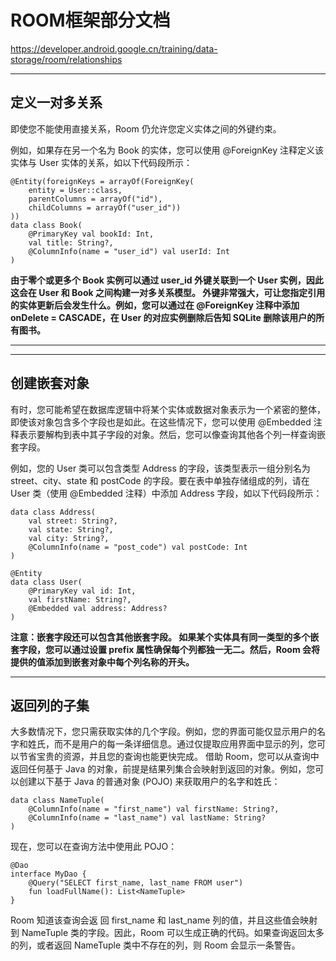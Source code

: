 # ROOM框架部分文档

https://developer.android.google.cn/training/data-storage/room/relationships

---

## 定义一对多关系


即使您不能使用直接关系，Room 仍允许您定义实体之间的外键约束。

例如，如果存在另一个名为 Book 的实体，您可以使用 @ForeignKey 注释定义该实体与 User
实体的关系，如以下代码段所示：


    @Entity(foreignKeys = arrayOf(ForeignKey(
        entity = User::class,
        parentColumns = arrayOf("id"),
        childColumns = arrayOf("user_id"))
    ))
    data class Book(
        @PrimaryKey val bookId: Int,
        val title: String?,
        @ColumnInfo(name = "user_id") val userId: Int
    )


**由于零个或更多个 Book 实例可以通过 user_id 外键关联到一个 User 实例，因此这会在
User 和 Book 之间构建一对多关系模型。
外键非常强大，可让您指定引用的实体更新后会发生什么。例如，您可以通过在 @ForeignKey
注释中添加 onDelete = CASCADE，在 User 的对应实例删除后告知 SQLite
删除该用户的所有图书。**

---

---

## 创建嵌套对象

有时，您可能希望在数据库逻辑中将某个实体或数据对象表示为一个紧密的整体，即使该对象包含多个字段也是如此。在这些情况下，您可以使用
@Embedded
注释表示要解构到表中其子字段的对象。然后，您可以像查询其他各个列一样查询嵌套字段。

例如，您的 User 类可以包含类型 Address 的字段，该类型表示一组分别名为
street、city、state 和 postCode 的字段。要在表中单独存储组成的列，请在 User 类（使用
@Embedded 注释）中添加 Address 字段，如以下代码段所示：


    data class Address(
        val street: String?,
        val state: String?,
        val city: String?,
        @ColumnInfo(name = "post_code") val postCode: Int
    )

    @Entity
    data class User(
        @PrimaryKey val id: Int,
        val firstName: String?,
        @Embedded val address: Address?
    )


**注意：嵌套字段还可以包含其他嵌套字段。
如果某个实体具有同一类型的多个嵌套字段，您可以通过设置 prefix
属性确保每个列都独一无二。然后，Room 会将提供的值添加到嵌套对象中每个列名称的开头。**

---

## 返回列的子集
大多数情况下，您只需获取实体的几个字段。例如，您的界面可能仅显示用户的名字和姓氏，而不是用户的每一条详细信息。通过仅提取应用界面中显示的列，您可以节省宝贵的资源，并且您的查询也能更快完成。
借助 Room，您可以从查询中返回任何基于 Java 的对象，前提是结果列集合会映射到返回的对象。例如，您可以创建以下基于 Java 的普通对象 (POJO) 来获取用户的名字和姓氏：


    data class NameTuple(
        @ColumnInfo(name = "first_name") val firstName: String?,
        @ColumnInfo(name = "last_name") val lastName: String?
    )


现在，您可以在查询方法中使用此 POJO：


    @Dao
    interface MyDao {
        @Query("SELECT first_name, last_name FROM user")
        fun loadFullName(): List<NameTuple>
    }


Room 知道该查询会返 回 first_name 和 last_name 列的值，并且这些值会映射到
NameTuple 类的字段。因此，Room 可以生成正确的代码。如果查询返回太多的列，或者返回
NameTuple 类中不存在的列，则 Room 会显示一条警告。
